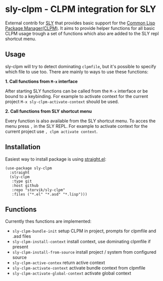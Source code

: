 # sly-clpm - CLPM integration for SLY

External contrib for [SLY](https://github.com/joaotavora/sly) that provides basic support for the [Common Lisp Package Manager(CLPM)](https://gitlab.common-lisp.net/clpm/clpm).
It aims to provide helper functions for all basic CLPM usage trough a set of functions which also are added to the SLY repl shortcut menu.

## Usage

sly-clpm will try to detect dominating `clpmfile`, but it's possible to specify which file to use too.
There are mainly to ways to use these functions:

**1. Call functions from `M-x` interface**

After starting SLY functions can be called from the `M-x` interface or be bound to a keybinding.
For example to activate context for the current project `M-x sly-clpm-activate-context` should be used.

**2. Call functions from SLY shortcut menu**

Every function is also available from the SLY shortcut menu.
To acces the menu press `,` in the SLY REPL.
For example to activate context for the current project use `, clpm activate context`.

## Installation

Easiest way to install package is using [straight.el](https://github.com/raxod502/straight.el):

``` emacs-lisp
(use-package sly-clpm
  :straight
  (sly-clpm
   :type git
   :host github
   :repo "storvik/sly-clpm"
   :files ("*.el" "*.asd" "*.lisp")))
```

## Functions

Currently thes functions are implemented:

- `sly-clpm-bundle-init` setup CLPM in project, prompts for clpmfile and .asd files
- `sly-clpm-install-context` install context, use dominating clpmfile if present
- `sly-clpm-install-from-source` install project / system from configured source
- `sly-clpm-active-contex` return active context
- `sly-clpm-activate-context` activate bundle context from clpmfile
- `sly-clpm-activate-global-context` activate global context
